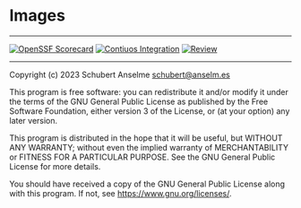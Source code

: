 # Images

---

[![OpenSSF Scorecard][ossf-score-badge]][ossf-score-link]
[![Contiuos Integration][ci-badge]][ci-link]
[![Review][review-badge]][review-link]

[ossf-score-badge]: https://api.securityscorecards.dev/projects/github.com/anselmes/images/badge
[ossf-score-link]: https://securityscorecards.dev/viewer/?uri=github.com/anselmes/images
[ci-badge]: https://github.com/anselmes/images/actions/workflows/cicd.yml/badge.svg
[ci-link]: https://github.com/anselmes/images/actions/workflows/cicd.yml
[review-badge]: https://github.com/anselmes/images/actions/workflows/required/anselmes/cicd/.github/workflows/review.yml/badge.svg
[review-link]: https://github.com/anselmes/images/actions/workflows/required/anselmes/cicd/.github/workflows/review.yml

---

Copyright (c) 2023 Schubert Anselme <schubert@anselm.es>

This program is free software: you can redistribute it and/or modify
it under the terms of the GNU General Public License as published by
the Free Software Foundation, either version 3 of the License, or
(at your option) any later version.

This program is distributed in the hope that it will be useful,
but WITHOUT ANY WARRANTY; without even the implied warranty of
MERCHANTABILITY or FITNESS FOR A PARTICULAR PURPOSE. See the
GNU General Public License for more details.

You should have received a copy of the GNU General Public License
along with this program. If not, see <https://www.gnu.org/licenses/>.

